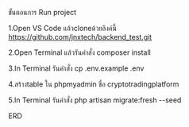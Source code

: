ขั้นตอนการ Run project

1.Open VS Code แล้วcloneด้วยลิงค์นี้ https://github.com/jnxtech/backend_test.git

2.Open Terminal แล้วรันคำสั่ง composer install

3.In Terminal รันคำสั่ง cp .env.example .env

4.สร้างtable ใน phpmyadmin ชื่อ cryptotradingplatform

5.In Terminal รันคำสั่ง php artisan migrate:fresh --seed

ERD